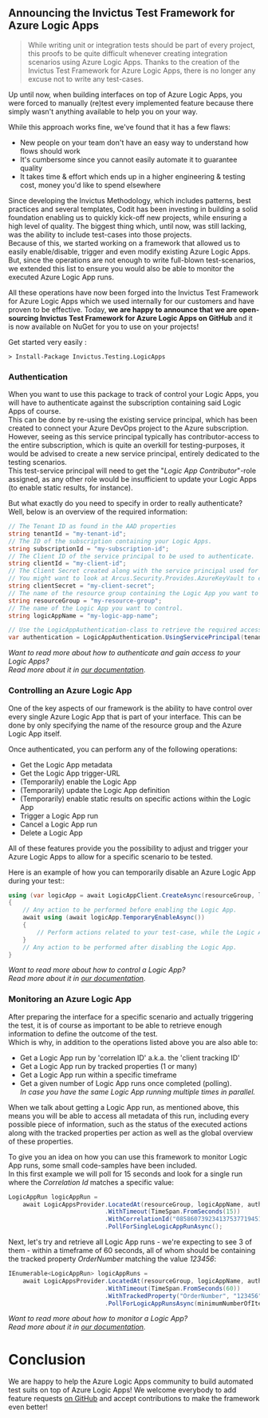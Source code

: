Announcing the Invictus Test Framework for Azure Logic Apps
--
>While writing unit or integration tests should be part of every project, this proofs to be quite difficult whenever creating integration scenarios using Azure Logic Apps.
>Thanks to the creation of the Invictus Test Framework for Azure Logic Apps, there is no longer any excuse not to write any test-cases.

Up until now, when building interfaces on top of Azure Logic Apps, you were forced to manually (re)test every implemented feature because there simply wasn't anything available to help you on your way.  

While this approach works fine, we've found that it has a few flaws:  
- New people on your team don't have an easy way to understand how flows should work  
- It's cumbersome since you cannot easily automate it to guarantee quality  
- It takes time & effort which ends up in a higher engineering & testing cost, money you'd like to spend elsewhere  

Since developing the Invictus Methodology, which includes patterns, best practices and several templates, Codit has been investing in building a solid foundation enabling us to quickly kick-off new projects, while ensuring a high level of quality. The biggest thing which, until now, was still lacking, was the ability to include test-cases into those projects.  
Because of this, we started working on a framework that allowed us to easily enable/disable, trigger and even modify existing Azure Logic Apps. But, since the operations are not enough to write full-blown test-scenarios, we extended this list to ensure you would also be able to monitor the executed Azure Logic App runs.  

All these operations have now been forged into the Invictus Test Framework for Azure Logic Apps which we used internally for our customers and have proven to be effective.
Today, **we are happy to announce that we are open-sourcing Invictus Test Framework for Azure Logic Apps on GitHub** and it is now available on NuGet for you to use on your projects!  

Get started very easily :  
```shell
> Install-Package Invictus.Testing.LogicApps
```

### Authentication
When you want to use this package to track of control your Logic Apps, you will have to authenticate against the subscription containing said Logic Apps of course.  
This can be done by re-using the existing service principal, which has been created to connect your Azure DevOps project to the Azure subscription. However, seeing as this service principal typically has contributor-access to the entire subscription, which is quite an overkill for testing-purposes, it would be advised to create a new service principal, entirely dedicated to the testing scenarios.  
This test-service principal will need to get the "*Logic App Contributor*"-role assigned, as any other role would be insufficient to update your Logic Apps (to enable static results, for instance).  

But what exactly do you need to specify in order to really authenticate?  
Well, below is an overview of the required information:

```csharp
// The Tenant ID as found in the AAD properties
string tenantId = "my-tenant-id";
// The ID of the subscription containing your Logic Apps.
string subscriptionId = "my-subscription-id";
// The Client ID of the service principal to be used to authenticate.
string clientId = "my-client-id";
// The Client Secret created along with the service principal used for authentication.
// You might want to look at Arcus.Security.Provides.AzureKeyVault to ensure this value can be stored in Azure Key Vault instead
string clientSecret = "my-client-secret";
// The name of the resource group containing the Logic App you want to control
string resourceGroup = "my-resource-group";
// The name of the Logic App you want to control.
string logicAppName = "my-logic-app-name";

// Use the LogicAppAuthentication-class to retrieve the required access token.
var authentication = LogicAppAuthentication.UsingServicePrincipal(tenantId, subscriptionId, clientId, clientSecret);
```

*Want to read more about how to authenticate and gain access to your Logic Apps?*  
*Read more about it in [our documentation](https://invictus-integration.github.io/testing-framework/#/logic-apps/authentication).*  

### Controlling an Azure Logic App

One of the key aspects of our framework is the ability to have control over every single Azure Logic App that is part of your interface. This can be done by only specifying the name of the resource group and the Azure Logic App itself.   

Once authenticated, you can perform any of the following operations:  
- Get the Logic App metadata  
- Get the Logic App trigger-URL  
- (Temporarily) enable the Logic App  
- (Temporarily) update the Logic App definition  
- (Temporarily) enable static results on specific actions within the Logic App  
- Trigger a Logic App run  
- Cancel a Logic App run  
- Delete a Logic App  

All of these features provide you the possibility to adjust and trigger your Azure Logic Apps to allow for a specific scenario to be tested.  

Here is an example of how you can temporarily disable an Azure Logic App during your test::
```csharp
using (var logicApp = await LogicAppClient.CreateAsync(resourceGroup, logicAppName, authentication))
{
    // Any action to be performed before enabling the Logic App.
    await using (await logicApp.TemporaryEnableAsync())
    {
        // Perform actions related to your test-case, while the Logic App is enabled.
    }
    // Any action to be performed after disabling the Logic App.
}
```

*Want to read more about how to control a Logic App?*  
*Read more about it in [our documentation](https://invictus-integration.github.io/testing-framework/#/logic-apps/control-single-logicapp).*  

### Monitoring an Azure Logic App

After preparing the interface for a specific scenario and actually triggering the test, it is of course as important to be able to retrieve enough information to define the outcome of the test.  
Which is why, in addition to the operations listed above you are also able to:  
- Get a Logic App run by 'correlation ID' a.k.a. the 'client tracking ID'
- Get a Logic App run by tracked properties (1 or many)
- Get a Logic App run within a specific timeframe
- Get a given number of Logic App runs once completed (polling).   
  *In case you have the same Logic App running multiple times in parallel.* 

When we talk about getting a Logic App run, as mentioned above, this means you will be able to access all metadata of this run, including every possible piece of information, such as the status of the executed actions along with the tracked properties per action as well as the global overview of these properties.

To give you an idea on how you can use this framework to monitor Logic App runs, some small code-samples have been included.  
In this first example we will poll for 15 seconds and look for a single run where the _Correlation Id_ matches a specific value:
```csharp
LogicAppRun logicAppRun =
    await LogicAppsProvider.LocatedAt(resourceGroup, logicAppName, authentication)
                           .WithTimeout(TimeSpan.FromSeconds(15))
                           .WithCorrelationId("08586073923413753771945113291CU110")
                           .PollForSingleLogicAppRunAsync();
```

Next, let's try and retrieve all Logic App runs - we're expecting to see 3 of them - within a timeframe of 60 seconds, all of whom should be containing the tracked property _OrderNumber_ matching the value _123456_:
```csharp
IEnumerable<LogicAppRun> logicAppRuns =
    await LogicAppsProvider.LocatedAt(resourceGroup, logicAppName, authentication)
                           .WithTimeout(TimeSpan.FromSeconds(60))
                           .WithTrackedProperty("OrderNumber", "123456")
                           .PollForLogicAppRunsAsync(minimumNumberOfItems: 3);
```

*Want to read more about how to monitor a Logic App?*  
*Read more about it in [our documentation](https://invictus-integration.github.io/testing-framework/#/logic-apps/polling-logicapp-runs).*  


# Conclusion
We are happy to help the Azure Logic Apps community to build automated test suits on top of Azure Logic Apps! We welcome everybody to add feature requests [on GitHub](https://github.com/invictus-integration/testing-framework/) and accept contributions to make the framework even better!
